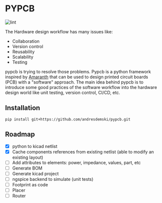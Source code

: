 # PYPCB

![lint](https://github.com/andresdemski/pypcb/actions/workflows/lint.yml/badge.svg)

The Hardware design workflow has many issues like:
* Collaboration
* Version control
* Reusability
* Scalability
* Testing

pypcb is trying to resolve those problems. Pypcb is a python framework inspired by
[Amaranth](https://github.com/amaranth-lang/amaranth) that can be used to design printed circuit boards (PCB)
with a "software" approach. The main idea behind pypcb is to introduce some good practices of the software
workflow into the hardware design world like unit testing, version control, CI/CD, etc.

## Installation

```
pip install git+https://github.com/andresdemski/pypcb.git
```

## Roadmap

* [x] python to kicad netlist 
* [x] Cache components references from existing netlist (able to modify an existing layout)
* [ ] Add attributes to elements: power, impedance, values, part, etc
* [ ] Generate BOM
* [ ] Generate kicad project
* [ ] ngspice backend to simulate (unit tests)
* [ ] Footprint as code
* [ ] Placer
* [ ] Router
